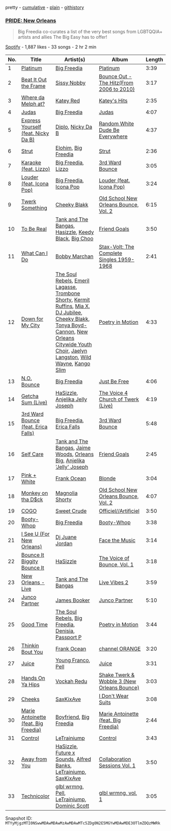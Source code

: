 pretty - [cumulative](/playlists/cumulative/37i9dQZF1DXd2wjSut3Yfb.md) - [plain](/playlists/plain/37i9dQZF1DXd2wjSut3Yfb) - [githistory](https://github.githistory.xyz/mackorone/spotify-playlist-archive/blob/main/playlists/plain/37i9dQZF1DXd2wjSut3Yfb)

### [PRIDE: New Orleans](https://open.spotify.com/playlist/37i9dQZF1DXd2wjSut3Yfb)

> Big Freedia co\-curates a list of the very best songs from LGBTQQIA+ artists and allies The Big Easy has to offer!

[Spotify](https://open.spotify.com/user/spotify) - 1,887 likes - 33 songs - 2 hr 2 min

| No. | Title | Artist(s) | Album | Length |
|---|---|---|---|---|
| 1 | [Platinum](https://open.spotify.com/track/6IiMrJX8AvYCCt8Tcm9276) | [Big Freedia](https://open.spotify.com/artist/2gyv1akuIB9fQvXoGSPaJr) | [Platinum](https://open.spotify.com/album/6MuJ7AjwnsuXXn43s8dctR) | 3:39 |
| 2 | [Beat It Out the Frame](https://open.spotify.com/track/5RTkjmZ6S3iLxy7flBurqZ) | [Sissy Nobby](https://open.spotify.com/artist/0bnSXLp5VJS5wS40ilaBGK) | [Bounce Out \- The Hitz\(From 2006 to 2010\)](https://open.spotify.com/album/6NoC9TGYP6IMgJbWl2OxJS) | 3:17 |
| 3 | [Where da Melph at?](https://open.spotify.com/track/7rkIGJJS8dRG18u7L6aFLr) | [Katey Red](https://open.spotify.com/artist/4xrkUOqFjYLYrThn1VIaI5) | [Katey's Hits](https://open.spotify.com/album/4xxECBRmMRR0giGMkT4FCl) | 2:35 |
| 4 | [Judas](https://open.spotify.com/track/3y9z8ShoJTFEkb0Yjz2x49) | [Big Freedia](https://open.spotify.com/artist/2gyv1akuIB9fQvXoGSPaJr) | [Judas](https://open.spotify.com/album/4LX1Pw0EQSqrEx4E5SJ56X) | 4:07 |
| 5 | [Express Yourself \(feat\. Nicky Da B\)](https://open.spotify.com/track/7s5a2gLa9Ip1LDKeAaHJRr) | [Diplo](https://open.spotify.com/artist/5fMUXHkw8R8eOP2RNVYEZX), [Nicky Da B](https://open.spotify.com/artist/3wWXYbMxREh97Te2ZN92Wi) | [Random White Dude Be Everywhere](https://open.spotify.com/album/4c7lxBZCbR8SQsoVvO2lCb) | 4:37 |
| 6 | [Strut](https://open.spotify.com/track/3VICFKiIgp3V8OwOLZq4LL) | [Elohim](https://open.spotify.com/artist/6wKxOKEA3K6R2UZ3COLXEY), [Big Freedia](https://open.spotify.com/artist/2gyv1akuIB9fQvXoGSPaJr) | [Strut](https://open.spotify.com/album/0iOUZ34Y3qWJAFqxBgcCRp) | 2:36 |
| 7 | [Karaoke \(feat\. Lizzo\)](https://open.spotify.com/track/4nefFqiukTvjgt8hkv73PP) | [Big Freedia](https://open.spotify.com/artist/2gyv1akuIB9fQvXoGSPaJr), [Lizzo](https://open.spotify.com/artist/56oDRnqbIiwx4mymNEv7dS) | [3rd Ward Bounce](https://open.spotify.com/album/6wzAzsG8uu5DxGR1q4tVxj) | 3:05 |
| 8 | [Louder \(feat\. Icona Pop\)](https://open.spotify.com/track/2fhtmxAUyNd9vyLq1vk2eD) | [Big Freedia](https://open.spotify.com/artist/2gyv1akuIB9fQvXoGSPaJr), [Icona Pop](https://open.spotify.com/artist/1VBflYyxBhnDc9uVib98rw) | [Louder \(feat\. Icona Pop\)](https://open.spotify.com/album/6sqTulnqSRsDGE63jaZp6t) | 3:24 |
| 9 | [Twerk Something](https://open.spotify.com/track/39GvFV5Ut0Lnyi3O2Apnpt) | [Cheeky Blakk](https://open.spotify.com/artist/2fPRPvD5jBW4fKLCRX9wLu) | [Old School New Orleans Bounce, Vol\. 2](https://open.spotify.com/album/6xaOJ6NKMroBlwYyKmh905) | 6:15 |
| 10 | [To Be Real](https://open.spotify.com/track/4Ucjz6UWS4ZkqJlZ2FCkUT) | [Tank and The Bangas](https://open.spotify.com/artist/5cAtakaadWHJLxmGKrKcX7), [Hasizzle](https://open.spotify.com/artist/5qfJ9Mgc2nMbzEJkNhVDbT), [Keedy Black](https://open.spotify.com/artist/3dvulGAyEQEjJbQg33gUSQ), [Big Choo](https://open.spotify.com/artist/2SyOwkg5v0xihceGG2pOXU) | [Friend Goals](https://open.spotify.com/album/3lyvbuaHTM8p1xEe9pqdXX) | 3:50 |
| 11 | [What Can I Do](https://open.spotify.com/track/6WCB1xTOa6hXiHbXB0pRYI) | [Bobby Marchan](https://open.spotify.com/artist/3hHAdG4gMD9GnqqWWST9D7) | [Stax\-Volt: The Complete Singles 1959\-1968](https://open.spotify.com/album/0RPeS6tlJfJt1GQ1XilhkH) | 2:41 |
| 12 | [Down for My City](https://open.spotify.com/track/0vHOsmKfQb47SbAAu8AOR3) | [The Soul Rebels](https://open.spotify.com/artist/10NEMYLJwVvYSvtvZn5Ipz), [Emeril Lagasse](https://open.spotify.com/artist/5fhUTOELETIqukIfRMJ34J), [Trombone Shorty](https://open.spotify.com/artist/37ZvFp654tY74Z1D2TLOGR), [Kermit Ruffins](https://open.spotify.com/artist/31jfl8olSWuzzR8ABt6Bdk), [Mia X](https://open.spotify.com/artist/2d9xPZQzgCr6ObcDkUmjLu), [DJ Jubilee](https://open.spotify.com/artist/1n4iSRo9CNY0IRnPpMQh6I), [Cheeky Blakk](https://open.spotify.com/artist/2fPRPvD5jBW4fKLCRX9wLu), [Tonya Boyd\-Cannon](https://open.spotify.com/artist/1ZwCt7hd76oczrXCoe5wVH), [New Orleans Citywide Youth Choir](https://open.spotify.com/artist/1NVp1RLKZ2MoaSv84SOHhX), [Jaelyn Langston](https://open.spotify.com/artist/7hIJZdupbzd5LjpAbdBHsJ), [Wild Wayne](https://open.spotify.com/artist/5NmcWIVtBFw9r5Hu4FwMEe), [Kango Slim](https://open.spotify.com/artist/4LIc3dllFlMovJGM2nWzFc) | [Poetry in Motion](https://open.spotify.com/album/2ogO7VuKYuRMqsC1d7lbYs) | 4:33 |
| 13 | [N.O\. Bounce](https://open.spotify.com/track/6lhJ2gqFhXCSdUbqByfCyd) | [Big Freedia](https://open.spotify.com/artist/2gyv1akuIB9fQvXoGSPaJr) | [Just Be Free](https://open.spotify.com/album/3zGcxitCbDr4dClm1iwaFv) | 4:06 |
| 14 | [Getcha Sum \(Live\)](https://open.spotify.com/track/48d5MDCGTElpGKj7RCJqRf) | [HaSizzle](https://open.spotify.com/artist/22mB4zQKJDI9I7ZnYs80iX), [Anjelika Jelly Joseph](https://open.spotify.com/artist/2nuE9rQG1CdFcI2VtoEFJt) | [The Voice 4 Church of Twerk \(Live\)](https://open.spotify.com/album/0wEmeu2QcZw3KR00BBrwSr) | 4:19 |
| 15 | [3rd Ward Bounce \(feat\. Erica Falls\)](https://open.spotify.com/track/7IlJD8Fm3ry7hqjBC74cV8) | [Big Freedia](https://open.spotify.com/artist/2gyv1akuIB9fQvXoGSPaJr), [Erica Falls](https://open.spotify.com/artist/4W3Re8hcwf5DvvqaKjV0eR) | [3rd Ward Bounce](https://open.spotify.com/album/6wzAzsG8uu5DxGR1q4tVxj) | 5:48 |
| 16 | [Self Care](https://open.spotify.com/track/7AcKCWPmHXdiFEeorqkwDV) | [Tank and The Bangas](https://open.spotify.com/artist/5cAtakaadWHJLxmGKrKcX7), [Jaime Woods](https://open.spotify.com/artist/6XhxJt25bNl5IMPronm8zz), [Orleans Big](https://open.spotify.com/artist/5LrIqLIweQz6rLfR8hc8K6), [Anjelika 'Jelly' Joseph](https://open.spotify.com/artist/1FBIeYid13t8hqTdpiQ8tX) | [Friend Goals](https://open.spotify.com/album/3lyvbuaHTM8p1xEe9pqdXX) | 2:45 |
| 17 | [Pink + White](https://open.spotify.com/track/3xKsf9qdS1CyvXSMEid6g8) | [Frank Ocean](https://open.spotify.com/artist/2h93pZq0e7k5yf4dywlkpM) | [Blonde](https://open.spotify.com/album/3mH6qwIy9crq0I9YQbOuDf) | 3:04 |
| 18 | [Monkey on tha D$ck](https://open.spotify.com/track/4GHeOuP52inw3IdWV0Yw0o) | [Magnolia Shorty](https://open.spotify.com/artist/31CN1AJfh8Oe1WBcELxK08) | [Old School New Orleans Bounce, Vol\. 2](https://open.spotify.com/album/6xaOJ6NKMroBlwYyKmh905) | 4:07 |
| 19 | [COGO](https://open.spotify.com/track/4MZCzMovV7pF5V4KRVbFuw) | [Sweet Crude](https://open.spotify.com/artist/6SkFGEcHApSGM7xXGn5u64) | [Officiel//Artificiel](https://open.spotify.com/album/2SvqPmdQqY1b4RWkTZr9oG) | 3:50 |
| 20 | [Booty\-Whop](https://open.spotify.com/track/1nMTBjKdCNPQoZdxsxzTLE) | [Big Freedia](https://open.spotify.com/artist/2gyv1akuIB9fQvXoGSPaJr) | [Booty\-Whop](https://open.spotify.com/album/0e6OBPayhe2ljUVUk2T3Py) | 3:38 |
| 21 | [I See U \(For New Orleans\)](https://open.spotify.com/track/1IvjybsGywBjMj5StIByCS) | [Dj Juane Jordan](https://open.spotify.com/artist/43IvAZbmJVSpsdrmKi2RGn) | [Face the Music](https://open.spotify.com/album/0FZNDn2Y6PE1mNHVEsUmPx) | 3:14 |
| 22 | [Bounce It Biggity Bounce It](https://open.spotify.com/track/0Gg4nUaxVAwGNjE1orNjlp) | [HaSizzle](https://open.spotify.com/artist/22mB4zQKJDI9I7ZnYs80iX) | [The Voice of Bounce, Vol\. 1](https://open.spotify.com/album/0rGFcjkxtE3IKjvvAqH2Rh) | 3:18 |
| 23 | [New Orleans \- Live](https://open.spotify.com/track/4BacXMTL3zmrq9BYb96Zy0) | [Tank and The Bangas](https://open.spotify.com/artist/5cAtakaadWHJLxmGKrKcX7) | [Live Vibes 2](https://open.spotify.com/album/7vPY2TL66tnyZ43v7I8TVE) | 3:59 |
| 24 | [Junco Partner](https://open.spotify.com/track/6h42FqekL3vp5Hm3zbuSVK) | [James Booker](https://open.spotify.com/artist/0gxNgUdRvhVgeq4L3gFamF) | [Junco Partner](https://open.spotify.com/album/4vrbtFQktShLb9fqcfWxYV) | 5:10 |
| 25 | [Good Time](https://open.spotify.com/track/1dMA8z7q1QP6dUapyfhEk5) | [The Soul Rebels](https://open.spotify.com/artist/10NEMYLJwVvYSvtvZn5Ipz), [Big Freedia](https://open.spotify.com/artist/2gyv1akuIB9fQvXoGSPaJr), [Denisia](https://open.spotify.com/artist/4Lh01fQsWK1XzA45dOvfbk), [Passport P](https://open.spotify.com/artist/5KqYdktUHXdudJuX6IykiZ) | [Poetry in Motion](https://open.spotify.com/album/2ogO7VuKYuRMqsC1d7lbYs) | 3:44 |
| 26 | [Thinkin Bout You](https://open.spotify.com/track/7DfFc7a6Rwfi3YQMRbDMau) | [Frank Ocean](https://open.spotify.com/artist/2h93pZq0e7k5yf4dywlkpM) | [channel ORANGE](https://open.spotify.com/album/392p3shh2jkxUxY2VHvlH8) | 3:20 |
| 27 | [Juice](https://open.spotify.com/track/3BINSFSuHalV8yoX3zAVbl) | [Young Franco](https://open.spotify.com/artist/6mK0vAO13gT8jWYANyoXAl), [Pell](https://open.spotify.com/artist/2O2dI9lY9PnWtAa4OlrgMi) | [Juice](https://open.spotify.com/album/6IrbtLsuCh1AAnK5Br72lR) | 3:31 |
| 28 | [Hands On Ya Hips](https://open.spotify.com/track/3Gm7X5fDhTCWm4sch3XQrC) | [Vockah Redu](https://open.spotify.com/artist/21aUa5TOXNwFjLWY6XJ1kA) | [Shake Twerk & Wobble 3 \(New Orleans Bounce\)](https://open.spotify.com/album/5z4cBh0dXjqEH5zk8j8Vzn) | 3:03 |
| 29 | [Cheeks](https://open.spotify.com/track/6YyExue2FnKLre2h5gGrDx) | [SaxKixAve](https://open.spotify.com/artist/2MPLNf6a6M5wARlnZyVwTn) | [I Don't Wear Suits](https://open.spotify.com/album/6WRT3MszQRofWMos1CwA0m) | 3:08 |
| 30 | [Marie Antoinette \(feat\. Big Freedia\)](https://open.spotify.com/track/2d2FZzHVWsBXLWazTSo9mL) | [Boyfriend](https://open.spotify.com/artist/1d0nvifbTEmCbO8BlRKjod), [Big Freedia](https://open.spotify.com/artist/2gyv1akuIB9fQvXoGSPaJr) | [Marie Antoinette \(feat\. Big Freedia\)](https://open.spotify.com/album/0OTcoDC01ze2y85nSPDpsW) | 2:44 |
| 31 | [Control](https://open.spotify.com/track/47W8IGBMXcHAL6hUavCEEC) | [LeTrainiump](https://open.spotify.com/artist/5bfZ3ITa57jVjSqJE6EhwH) | [Control](https://open.spotify.com/album/0BhkhfJqRAItAV9J5DIHNa) | 3:43 |
| 32 | [Away from You](https://open.spotify.com/track/5aJPOSVFcNEKNlU2a8HFLn) | [HaSizzle](https://open.spotify.com/artist/22mB4zQKJDI9I7ZnYs80iX), [Future x Sounds](https://open.spotify.com/artist/23Dbk18rlcFE1b4GpRle2v), [Alfred Banks](https://open.spotify.com/artist/486X9xbMecCjCRPOhUXpuE), [LeTrainiump](https://open.spotify.com/artist/5bfZ3ITa57jVjSqJE6EhwH), [SaxKixAve](https://open.spotify.com/artist/2MPLNf6a6M5wARlnZyVwTn) | [Collaboration Sessions Vol\. 1](https://open.spotify.com/album/1RuahJIlwyNOi8GPCCYC9E) | 3:50 |
| 33 | [Technicolor](https://open.spotify.com/track/7CO0QIOb4gWuKOWQ08MyCr) | [glbl wrmng](https://open.spotify.com/artist/0jcJatDntfPx5JqXqF4wVe), [Pell](https://open.spotify.com/artist/2O2dI9lY9PnWtAa4OlrgMi), [LeTrainiump](https://open.spotify.com/artist/5bfZ3ITa57jVjSqJE6EhwH), [Dominic Scott](https://open.spotify.com/artist/3y5rpxyWWVPtPp6M5gEYfS) | [glbl wrmng, vol\. 1](https://open.spotify.com/album/2s0ltjib93tdGyK9MbzaJu) | 3:05 |

Snapshot ID: `MTYyMjgzMTI0NSwwMDAwMDAwMzAwMDAwMTc5ZDg0N2E5MGYwMDAwMDE3OTlmZDQzMWRk`